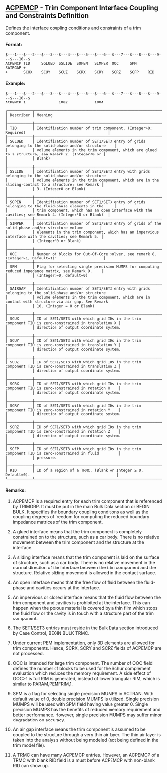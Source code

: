 ## [ACPEMCP](https://help.hexagonmi.com/bundle/MSC_Nastran_2022.4/page/Nastran_Combined_Book/qrg/bulkab/TOC.ACPEMCP.xhtml) - Trim Component Interface Coupling and Constraints Definition

Defines the interface coupling conditions and constraints of a trim component.

#### Format:

```nastran
$---1---$---2---$---3---$---4---$---5---$---6---$---7---$---8---$---9---$---10--$
ACPEMCP TID     SGLUED  SSLIDE  SOPEN   SIMPER  OOC     SPM     SAIRGAP +       
+       SCUX    SCUY    SCUZ    SCRX    SCRY    SCRZ    SCFP    RID             
```
#### Example:

```nastran
$---1---$---2---$---3---$---4---$---5---$---6---$---7---$---8---$---9---$---10--$
ACPEMCP 1               1002            1004                                    
```
```text
┌───────────┬────────────────────────────────────────────────────────────────────────────────────────────────────┐
│ Describer │ Meaning                                                                                            │
├───────────┼────────────────────────────────────────────────────────────────────────────────────────────────────┤
│ TID       │ Identification number of trim component. (Integer>0; Required)                                     │
├───────────┼────────────────────────────────────────────────────────────────────────────────────────────────────┤
│ SGLUED    │ Identification number of SET1/SET3 entry of grids belonging to the solid-phase and/or structure    │
│           │ volume elements in the trim component, which are glued to a structure; see Remark 2. (Integer³0 or │
│           │ Blank)                                                                                             │
├───────────┼────────────────────────────────────────────────────────────────────────────────────────────────────┤
│ SSLIDE    │ Identification number of SET1/SET3 entry with grids belonging to the solid-phase and/or structure  │
│           │ volume elements in the trim component, which are in the sliding-contact to a structure; see Remark │
│           │ 3. (Integer0 or Blank)                                                                             │
├───────────┼────────────────────────────────────────────────────────────────────────────────────────────────────┤
│ SOPEN     │ Identification number of SET1/SET3 entry of grids belonging to the fluid-phase elements in the     │
│           │ trim component, which has an open interface with the cavities; see Remark 4. (Integer³0 or Blank)  │
├───────────┼────────────────────────────────────────────────────────────────────────────────────────────────────┤
│ SIMPER    │ Identification number of SET1/SET3 entry of grids of the solid-phase and/or structure volume       │
│           │ elements in the trim component, which has an impervious interface with the cavities; see Remark 5. │
│           │ (Integer³0 or Blank)                                                                               │
├───────────┼────────────────────────────────────────────────────────────────────────────────────────────────────┤
│ OOC       │ Number of blocks for Out-Of-Core solver, see remark 8. (Integer>1, Default=1)'                     │
├───────────┼────────────────────────────────────────────────────────────────────────────────────────────────────┤
│ SPM       │ Flag for selecting single precision MUMPS for computing reduced impedance matrix, see Remark 9.    │
│           │ (Integer>=0, default=0)                                                                            │
├───────────┼────────────────────────────────────────────────────────────────────────────────────────────────────┤
│ SAIRGAP   │ Identification number of SET1/SET3 entry with grids belonging to the solid-phase and/or structure  │
│           │ volume elements in the trim component, which are in contact with structure via air gap. See Remark │
│           │ 10. (Integer = 0 or Blank)                                                                         │
├───────────┼────────────────────────────────────────────────────────────────────────────────────────────────────┤
│ SCUX      │ ID of SET1/SET3 with which grid IDs in the trim component TID is zero-constrained in translation X │
│           │ direction of output coordinate system.                                                             │
├───────────┼────────────────────────────────────────────────────────────────────────────────────────────────────┤
│ SCUY      │ ID of SET1/SET3 with which grid IDs in the trim component TID is zero-constrained in translation Y │
│           │ direction of output coordinate system.                                                             │
├───────────┼────────────────────────────────────────────────────────────────────────────────────────────────────┤
│ SCUZ      │ ID of SET1/SET3 with which grid IDs in the trim component TID is zero-constrained in translation Z │
│           │ direction of output coordinate system.                                                             │
├───────────┼────────────────────────────────────────────────────────────────────────────────────────────────────┤
│ SCRX      │ ID of SET1/SET3 with which grid IDs in the trim component TID is zero-constrained in rotation X    │
│           │ direction of output coordinate system.                                                             │
├───────────┼────────────────────────────────────────────────────────────────────────────────────────────────────┤
│ SCRY      │ ID of SET1/SET3 with which grid IDs in the trim component TID is zero-constrained in rotation Y    │
│           │ direction of output coordinate system.                                                             │
├───────────┼────────────────────────────────────────────────────────────────────────────────────────────────────┤
│ SCRZ      │ ID of SET1/SET3 with which grid IDs in the trim component TID is zero-constrained in rotation Z    │
│           │ direction of output coordinate system.                                                             │
├───────────┼────────────────────────────────────────────────────────────────────────────────────────────────────┤
│ SCFP      │ ID of SET1/SET3 with which grid IDs in the trim component TID is zero-constrained in fluid         │
│           │ pressure.                                                                                          │
├───────────┼────────────────────────────────────────────────────────────────────────────────────────────────────┤
│ RID       │ ID of a region of a TRMC. (Blank or Integer ≥ 0, Default=0).                                       │
└───────────┴────────────────────────────────────────────────────────────────────────────────────────────────────┘
```
#### Remarks:

1. ACPEMCP is a required entry for each trim component that is referenced by TRIMGRP. It must be put in the main Bulk Data section or BEGIN BULK. It specifies the boundary coupling conditions as well as the coupling degrees of freedom for computing the reduced boundary impedance matrices of the trim component.

2. A glued interface means that the trim component is completely constrained on to the structure, such as a car body. There is no relative movement between the trim component and the structure at the interface.

3. A sliding interface means that the trim component is laid on the surface of structure, such as a car body. There is no relative movement in the normal direction of the interface between the trim component and the structure. Relative sliding movement is allowed in the contact surface.

4. An open interface means that the free flow of fluid between the fluid-phase and cavities occurs at the interface.

5. An impervious or closed interface means that the fluid flow between the trim component and cavities is prohibited at the interface. This can happen when the porous material is covered by a thin film which stops the fluid flow or the cavity is in touch with a structure part of the trim component.

6. The SET1/SET3 entries must reside in the Bulk Data section introduced by Case Control, BEGIN BULK TRMC.

7. Under current PEM implementation, only 3D elements are allowed for trim components. Hence, SCRX, SCRY and SCRZ fields of ACPEMCP are not processed.

8. OOC is intended for large trim component. The number of OOC field defines the number of blocks to be used for the Schur complement evaluation which reduces the memory requirement. A side effect of OOC>1 is full RIM is generated, instead of lower triangular RIM, which is similar to PARAM,PEMFRIM,1.

9. SPM is a flag for selecting single precision MUMPS in ACTRAN. With default value of 0, double precision MUMPS is utilized. Single precision MUMPS will be used with SPM field having value greater 0. Single precision MUMPS has the benefits of reduced memory requirement and better performance. However, single precision MUMPS may suffer minor degradation on accuracy.

10. An air gap interface means the trim component is assumed to be coupled to the structure through a very thin air layer. The thin air layer is taken into the analysis without being modeled (not being defined in the trim model file).

11. A TRMC can have many ACPEMCP entries. However, an ACPEMCP of a TRMC with blank RID field is a must before ACPEMCP with non-blank RID can show up.


